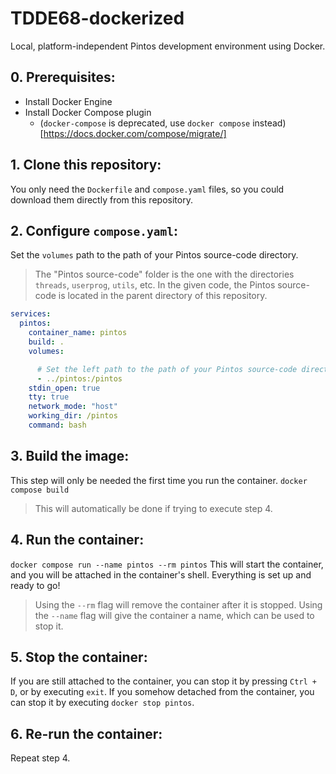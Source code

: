 # TDDE68-dockerized
Local, platform-independent Pintos development environment using Docker.

## 0. Prerequisites:
- Install Docker Engine
- Install Docker Compose plugin
    - (`docker-compose` is deprecated, use `docker compose` instead)[https://docs.docker.com/compose/migrate/]

## 1. Clone this repository:
You only need the `Dockerfile` and `compose.yaml` files, so you could download them directly from this repository.

## 2. Configure `compose.yaml`:
Set the `volumes` path to the path of your Pintos source-code directory.
> The "Pintos source-code" folder is the one with the directories `threads`, `userprog`, `utils`, etc.
In the given code, the Pintos source-code is located in the parent directory of this repository.
```yaml
services:
  pintos:
    container_name: pintos
    build: .
    volumes:

      # Set the left path to the path of your Pintos source-code directory on the host machine
      - ../pintos:/pintos 
    stdin_open: true
    tty: true
    network_mode: "host"
    working_dir: /pintos
    command: bash
```

## 3. Build the image:
This step will only be needed the first time you run the container.
`docker compose build`
> This will automatically be done if trying to execute step 4.

## 4. Run the container:
`docker compose run --name pintos --rm pintos`
This will start the container, and you will be attached in the container's shell. Everything is set up and ready to go!
> Using the `--rm` flag will remove the container after it is stopped.
> Using the `--name` flag will give the container a name, which can be used to stop it.

## 5. Stop the container:
If you are still attached to the container, you can stop it by pressing `Ctrl + D`, or by executing `exit`.
If you somehow detached from the container, you can stop it by executing `docker stop pintos`.

## 6. Re-run the container:
Repeat step 4.
